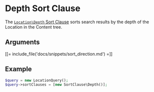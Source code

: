 # Depth Sort Clause

The [`Location\Depth` Sort Clause](https://github.com/ibexa/core/blob/main/src/contracts/Repository/Values/Content/Query/SortClause/Location/Depth.php)
sorts search results by the depth of the Location in the Content tree.

## Arguments

[[= include_file('docs/snippets/sort_direction.md') =]]

## Example

``` php
$query = new LocationQuery();
$query->sortClauses = [new SortClause\Depth()];
```
